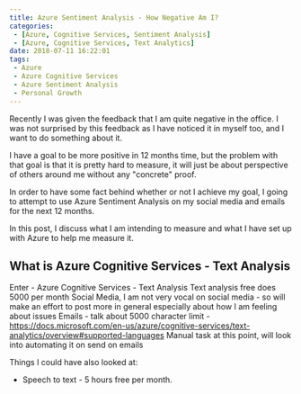 ```yaml
---
title: Azure Sentiment Analysis - How Negative Am I?
categories:
 - [Azure, Cognitive Services, Sentiment Analysis]
 - [Azure, Cognitive Services, Text Analytics]
date: 2018-07-11 16:22:01
tags:
 - Azure
 - Azure Cognitive Services
 - Azure Sentiment Analysis
 - Personal Growth
---
```

Recently I was given the feedback that I am quite negative in the office. I was not surprised by this feedback as I have noticed it in myself too, and I want to do something about it.

I have a goal to be more positive in 12 months time, but the problem with that goal is that it is pretty hard to measure, it will just be about perspective of others around me without any "concrete" proof.

In order to have some fact behind whether or not I achieve my goal, I going to attempt to use Azure Sentiment Analysis on my social media and emails for the next 12 months.

In this post, I discuss what I am intending to measure and what I have set up with Azure to help me measure it.
<!-- more --> 

## What is Azure Cognitive Services - Text Analysis



Enter - Azure Cognitive Services - Text Analysis
Text analysis free does 5000 per month
Social Media, I am not very vocal on social media - so will make an effort to post more in general especially about how I am feeling about issues
Emails - talk about 5000 character limit - https://docs.microsoft.com/en-us/azure/cognitive-services/text-analytics/overview#supported-languages
Manual task at this point, will look into automating it on send on emails

Things I could have also looked at:
- Speech to text - 5 hours free per month.

